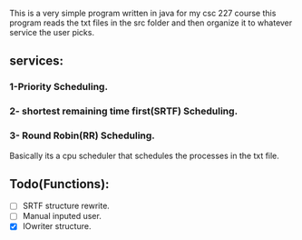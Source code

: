 This is a very simple program written in java for my csc 227 course
 this program reads the txt files in the src folder and then organize it to whatever service the user picks.

## services:

### 1-Priority Scheduling.

### 2- shortest remaining time first(SRTF) Scheduling.

### 3- Round Robin(RR) Scheduling.

Basically its a cpu scheduler that schedules the processes in the txt file.

## Todo(Functions):

- [ ] SRTF structure rewrite.
- [ ] Manual inputed user.
- [x] IOwriter structure.
